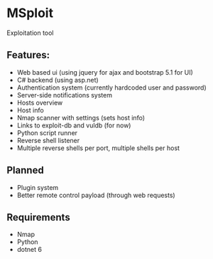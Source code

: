 # MSploit
Exploitation tool
## Features:
* Web based ui (using jquery for ajax and bootstrap 5.1 for UI)
* C# backend (using asp.net)
* Authentication system (currently hardcoded user and password)
* Server-side notifications system
* Hosts overview
* Host info
* Nmap scanner with settings (sets host info)
* Links to exploit-db and vuldb (for now)
* Python script runner
* Reverse shell listener
* Multiple reverse shells per port, multiple shells per host
## Planned
* Plugin system
* Better remote control payload (through web requests)
## Requirements
* Nmap
* Python
* dotnet 6